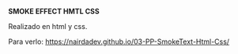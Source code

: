 **SMOKE EFFECT HMTL CSS**

Realizado en html y css.

Para verlo: https://nairdadev.github.io/03-PP-SmokeText-Html-Css/